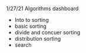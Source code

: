 1/27/21
Algorithms dashboard 
- Into to sorting
- basic sorting
- divide and concuer sorting
- distribution sorting
- search